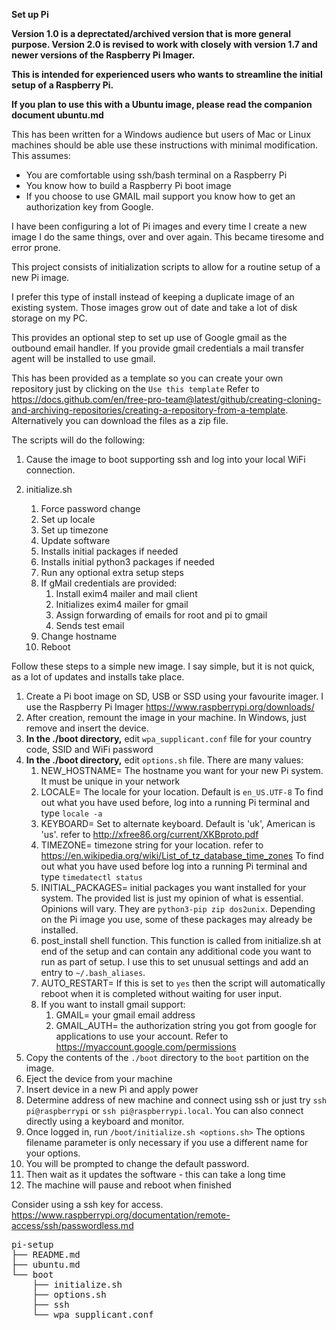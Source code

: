 __Set up Pi__

__Version 1.0 is a deprectated/archived version that is more general purpose. Version 2.0 is revised to work with closely with version 1.7 and newer versions of the Raspberry Pi Imager.__

**This is intended for experienced users who wants to streamline the initial setup of a Raspberry Pi.**

**If you plan to use this with a Ubuntu image, please read the companion document ubuntu.md**

This has been written for a Windows audience but users of Mac or Linux machines should be able use these instructions with minimal modification.
This assumes:

- You are comfortable using ssh/bash terminal on a Raspberry Pi
- You know how to build a Raspberry Pi boot image
- If you choose to use GMAIL mail support you know how to get an authorization key from Google.

I have been configuring a lot of Pi images and every time I create a new image I do the same things, over and over again. This became tiresome and error prone.

This project consists of initialization scripts to allow for a routine setup of a new Pi image.

I prefer this type of install instead of keeping a duplicate image of an existing system. Those images grow out of date and take a lot of disk storage on my PC.

This provides an optional step to set up use of Google gmail as the outbound email handler. If you provide gmail credentials a mail transfer agent will be installed to use gmail.

This has been provided as a template so you can create your own repository just by clicking on the `Use this template`  Refer to https://docs.github.com/en/free-pro-team@latest/github/creating-cloning-and-archiving-repositories/creating-a-repository-from-a-template. Alternatively you can download the files as a zip file.


The scripts will do the following:

1. Cause the image to boot supporting ssh and log into your local WiFi connection.

2. initialize.sh
   1. Force password change
   2. Set up locale
   3. Set up timezone
   4. Update software
   5. Installs initial packages if needed
   6. Installs initial python3 packages if needed
   7. Run any optional extra setup steps
   8. If gMail credentials are provided:
      1.  Install exim4 mailer and mail client
      2.  Initializes exim4 mailer for gmail
      3.  Assign forwarding of emails for root and pi to gmail
      4.  Sends test email
   9.  Change hostname
   10. Reboot


Follow these steps to a simple new image. I say simple, but it is not quick, as a lot of updates and installs take place.

1. Create a Pi boot image on SD, USB or SSD using your favourite imager. I use the Raspberry Pi Imager https://www.raspberrypi.org/downloads/
2. After creation, remount the image in your machine. In Windows, just remove and insert the device.
3. __In the ./boot directory,__ edit `wpa_supplicant.conf` file for your country code, SSID and WiFi password
4. __In the ./boot directory,__ edit `options.sh` file.  There are many values:
   1. NEW_HOSTNAME= The hostname you want for your new Pi system. It must be unique in your network
   2. LOCALE= The locale for your location. Default is `en_US.UTF-8` To find out what you have used before, log into a running Pi terminal and type `locale -a`
   3. KEYBOARD= Set to alternate keyboard. Default is 'uk', American is 'us'. refer to http://xfree86.org/current/XKBproto.pdf
   4. TIMEZONE= timezone string for your location. refer to https://en.wikipedia.org/wiki/List_of_tz_database_time_zones To find out what you have used before log into a running Pi terminal and type `timedatectl status`
   5. INITIAL_PACKAGES= initial packages you want installed for your system. The provided list is just my opinion of what is essential. Opinions will vary. They are `python3-pip zip dos2unix`. Depending on the Pi image you use, some of these packages may already be installed.
   6. post_install shell function. This function is called from initialize.sh at end of the setup and can contain any additional code you want to run as part of setup. I use this to set unusual settings and add an entry to `~/.bash_aliases`.
   7. AUTO_RESTART= If this is set to `yes` then the script will automatically reboot when it is completed without waiting for user input.
   8. If you want to install gmail support:
      1. GMAIL= your gmail email address
      2. GMAIL_AUTH= the authorization string you got from google for applications to use your account. Refer to https://myaccount.google.com/permissions
5. Copy the contents of the `./boot` directory to the `boot` partition on the image.
6. Eject the device from your machine
7. Insert device in a new Pi and apply power
8. Determine address of new machine and connect using ssh or just try `ssh pi@raspberrypi` or `ssh pi@raspberrypi.local`. You can also connect directly using a keyboard and monitor.
9. Once logged in, run `/boot/initialize.sh <options.sh>` The options filename parameter is only necessary if you use a different name for your options.
10. You will be prompted to change the default password.
11. Then wait as it updates the software - this can take a long time
12. The machine will pause and reboot when finished

Consider using a ssh key for access. https://www.raspberrypi.org/documentation/remote-access/ssh/passwordless.md

<pre>
pi-setup
├── README.md
├── ubuntu.md
└── boot
    ├── initialize.sh
    ├── options.sh
    ├── ssh
    └── wpa_supplicant.conf
</pre>
